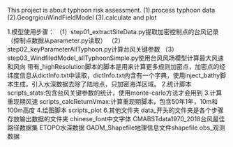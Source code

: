 This project is about typhoon risk assessment.
(1).process typhoon data
(2).GeogrgiouWindFieldModel
(3).calculate and plot

1.模型使用步骤：
（1）step01_extractSiteData.py提取加密控制点的台风记录（控制点数据从parameter.py读取）
（2）step02_keyParameterAllTyphoon.py计算台风关键参数
（3）step03_WindfiledModel_allTyphoonSimple.py使用台风风场模型计算最大风速和风向
带有_highResolution脚本的脚本是用来计算更多规则加密点，加密点的经纬度信息从dictInfo.txt中读取，dictInfo.txt内含有一个字典，使用inject_bathy脚本生成，引入水深数据去除了陆地点，只加密海洋区域。
2.统计脚本
scripts_stats:包含台风关键参数的统计，使用monte-carlo方法才会用到
3.计算重现期风速
scripts_calcReturnVmax:计算重现期脚本，包含50年1年，10m和100m高度
4.绘图脚本
scripts_plot
6.其他文件夹
data_开头的文件夹是各个步骤存放输出数据的文件夹
chinese_font中文字体
CMABSTdata1970_2018台风最佳路径数据集
ETOPO水深数据
GADM_Shapefile地理信息文件shapefile
obs_观测数据
